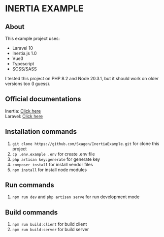 # INERTIA EXAMPLE

##  About
This example project uses:
- Laravel 10
- Inertia.js 1.0
- Vue3
- Typescript
- SCSS/SASS

I tested this project on PHP 8.2 and Node 20.3.1, but it should work on older versions too (I guess).

## Official documentations
Inertia: [Click here](https://inertiajs.com/)<br/>
Laravel: [Click here](https://laravel.com/)

## Installation commands
1. `git clone https://github.com/Sxagon/InertiaExample.git` for clone this project
2. `cp .env.example .env` for create .env file
3. `php artisan key:generate` for generate key
4. `composer install` for install vendor files
5. `npm install` for install node modules

## Run commands
1. `npm run dev` and `php artisan serve` for run development mode

## Build commands
1. `npm run build:client` for build client
2. `npm run build:server` for build server

